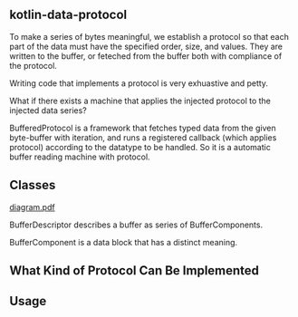 ## kotlin-data-protocol

 To make a series of bytes meaningful, we establish a protocol so that each part of the data must have the specified order, size, and values. They are written to the buffer, or feteched from the buffer both with compliance of the protocol.

Writing code that implements a protocol is very exhuastive and petty.

What if there exists a machine that applies the injected protocol to the injected data series? 

BufferedProtocol is a framework that fetches typed data from the given byte-buffer with iteration, and runs a registered callback (which applies protocol) according to the datatype to be handled. So it is a automatic buffer reading machine with protocol.

## Classes

[diagram.pdf](https://github.com/binchoo/kotlin-buffer-protocol/blob/master/diagram/diagram.pdf)

BufferDescriptor describes a buffer as series of BufferComponents.

BufferComponent is a data block that has a distinct meaning.

## What Kind of Protocol Can Be Implemented

## Usage


